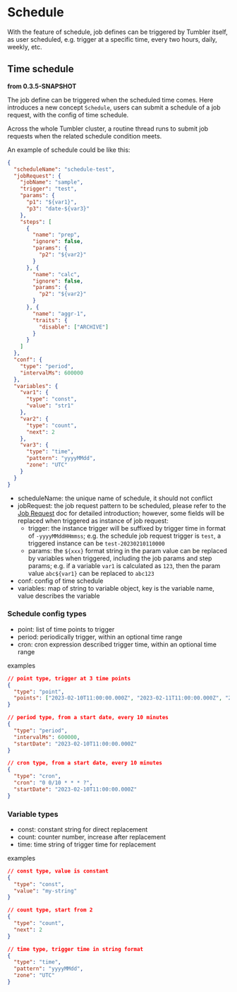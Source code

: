 # Schedule

With the feature of schedule, job defines can be triggered by Tumbler itself, as user scheduled, e.g. trigger at a specific time, every two hours, daily, weekly, etc.

## Time schedule

**from 0.3.5-SNAPSHOT**

The job define can be triggered when the scheduled time comes. Here introduces a new concept `Schedule`, users can submit a schedule of a job request, with the config of time schedule.

Across the whole Tumbler cluster, a routine thread runs to submit job requests when the related schedule condition meets.

An example of schedule could be like this:
```json
{
  "scheduleName": "schedule-test",
  "jobRequest": {
    "jobName": "sample",
    "trigger": "test",
    "params": {
      "p1": "${var1}",
      "p3": "date-${var3}"
    },
    "steps": [
      {
        "name": "prep",
        "ignore": false,
        "params": {
          "p2": "${var2}"
        }
      }, {
        "name": "calc",
        "ignore": false,
        "params": {
          "p2": "${var2}"
        }
      }, {
        "name": "aggr-1",
        "traits": {
          "disable": ["ARCHIVE"]
        }
      }
    ]
  },
  "conf": {
    "type": "period",
    "intervalMs": 600000
  },
  "variables": {
    "var1": {
      "type": "const",
      "value": "str1"
    },
    "var2": {
      "type": "count",
      "next": 2
    },
    "var3": {
      "type": "time",
      "pattern": "yyyyMMdd",
      "zone": "UTC"
    }
  }
}
```

- scheduleName: the unique name of schedule, it should not conflict
- jobRequest: the job request pattern to be scheduled, please refer to the [Job Request](JobRequest.md) doc for detailed introduction; however, some fields will be replaced when triggered as instance of job request:
	+ trigger: the instance trigger will be suffixed by trigger time in format of `-yyyyMMddHHmmss`; e.g. the schedule job request trigger is `test`, a triggered instance can be `test-20230210110000`
	+ params: the `${xxx}` format string in the param value can be replaced by variables when triggered, including the job params and step params; e.g. if a variable `var1` is calculated as `123`, then the param value `abc${var1}` can be replaced to `abc123`
- conf: config of time schedule
- variables: map of string to variable object, key is the variable name, value describes the variable

### Schedule config types
- point: list of time points to trigger
- period: periodically trigger, within an optional time range
- cron: cron expression described trigger time, within an optional time range

examples
```json
// point type, trigger at 3 time points
{
  "type": "point",
  "points": ["2023-02-10T11:00:00.000Z", "2023-02-11T11:00:00.000Z", "2023-02-12T11:00:00.000Z"]
}

// period type, from a start date, every 10 minutes
{
  "type": "period",
  "intervalMs": 600000,
  "startDate": "2023-02-10T11:00:00.000Z"
}

// cron type, from a start date, every 10 minutes
{
  "type": "cron",
  "cron": "0 0/10 * * * ?",
  "startDate": "2023-02-10T11:00:00.000Z"
}
```

### Variable types
- const: constant string for direct replacement
- count: counter number, increase after replacement
- time: time string of trigger time for replacement

examples
```json
// const type, value is constant
{
  "type": "const",
  "value": "my-string"
}

// count type, start from 2
{
  "type": "count",
  "next": 2
}

// time type, trigger time in string format
{
  "type": "time",
  "pattern": "yyyyMMdd",
  "zone": "UTC"
}
```
